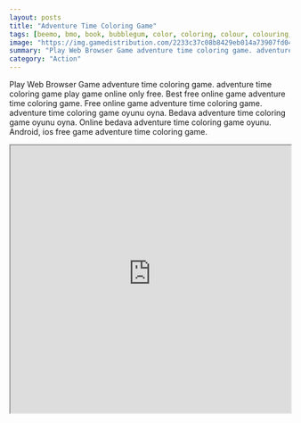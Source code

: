 ```yaml
---
layout: posts
title: "Adventure Time Coloring Game"
tags: [beemo, bmo, book, bubblegum, color, coloring, colour, colouring, educational, finn, flame, ice, jake, kids, king, lumpy, marceline, princess, space, time, free, online, games, oyna, game, free, games, play, play, games]
image: "https://img.gamedistribution.com/2233c37c08b8429eb014a73907fd04ff.jpg"
summary: "Play Web Browser Game adventure time coloring game. adventure time coloring game play game online only free. Best free online game adventure time coloring game. Free online game adventure time coloring game. adventure time coloring game oyunu oyna. Bedava adventure time coloring game oyunu oyna. Online bedava adventure time coloring game oyunu. Android, ios free game adventure time coloring game."
category: "Action"
---
```


Play Web Browser Game adventure time coloring game. adventure time coloring game play game online only free. Best free online game adventure time coloring game. Free online game adventure time coloring game. adventure time coloring game oyunu oyna. Bedava adventure time coloring game oyunu oyna. Online bedava adventure time coloring game oyunu. Android, ios free game adventure time coloring game.

<iframe width="100%" height="480px;" src="https://flash.gamedistribution.com?game=2233c37c08b8429eb014a73907fd04ff"></iframe>